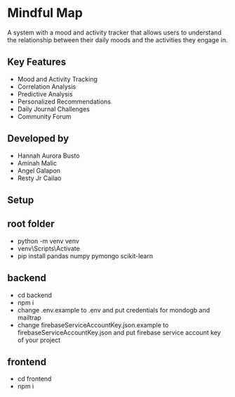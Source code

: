 # Mindful Map

A system with a mood and activity tracker that allows users to understand the relationship between their daily moods and the activities they engage in.  

## Key Features  
- Mood and Activity Tracking  
- Correlation Analysis  
- Predictive Analysis  
- Personalized Recommendations  
- Daily Journal Challenges  
- Community Forum  

## Developed by  
- Hannah Aurora Busto  
- Aminah Malic  
- Angel Galapon  
- Resty Jr Cailao  


## Setup

## root folder
- python -m venv venv
- venv\Scripts\Activate
- pip install pandas numpy pymongo scikit-learn 

## backend
- cd backend
- npm i
- change .env.example to .env and put credentials for mondogb and mailtrap
- change firebaseServiceAccountKey.json.example to firebaseServiceAccountKey.json and put firebase service account key of your project

## frontend
- cd frontend
- npm i

